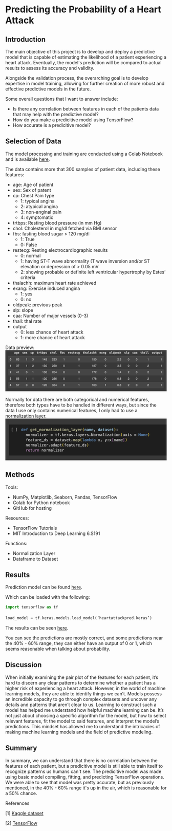 # Predicting the Probability of a Heart Attack

## Introduction
The main objective of this project is to develop and deploy a predictive model that is capable of estimating the likelihood of a patient experiencing a heart attack. Eventually, the model's prediction will be compared to actual results to assess its accuracy and validity.

Alongside the validation process, the overarching goal is to develop expertise in model training, allowing for further creation of more robust and effective predictive models in the future.

Some overall questions that I want to answer include:
- Is there any correlation between features in each of the patients data that may help with the predictive model?
- How do you make a predicitive model using TensorFlow?
- How accurate is a predicitive model?


## Selection of Data
The model processing and training are conducted using a Colab Notebook and is available [here](codes/Predictive_Model.ipynb).

The data contains more that 300 samples of patient data, including these features:
- age: Age of patient
- sex: Sex of patent
- cp: Chest Pain type
	- 1: typical angina
	- 2: atypical angina
	- 3: non-anginal pain
	- 4: symptomatic
- trtbps: Resting blood pressure (in mm Hg)
- chol: Cholesterol in mg/dl fetched via BMI sensor
- fbs: fasting blood sugar > 120 mg/dl
	- 1: True
	- 0: False
- restecg: Resting electrocardiographic results
	- 0: normal
	- 1: having ST-T wave abnormality (T wave inversion and/or ST elevation or depression of > 0.05 mV
	- 2: showing probable or definite left ventricular hypertrophy by Estes’ criteria
- thalachh: maximum heart rate achieved
- exang: Exercise induced angina
	- 1: yes
	- 0: no
- oldpeak: previous peak
- slp: slope
- caa: Number of major vessels (0-3)
- thall: thal rate
- output
	- 0: less chance of heart attack
	- 1: more chance of heart attack

Data preview:
![preview](graph/data_preview.png)

Normally for data there are both categorical and numerical features, therefore both types have to be handled in different ways, but since the data I use only contains numerical features, I only had to use a normalization layer.
![layer](graph/normalization_layer.png)

## Methods
Tools:
- NumPy, Matplotlib, Seaborn, Pandas, TensorFlow
- Colab for Python notebook
- GitHub for hosting

Resources:
- TensorFlow Tutorials
- MIT Introduction to Deep Learning 6.S191

Functions:
 - Normalization Layer
 - Dataframe to Dataset

## Results
Prediction model can be found [here](data/heartattackpred.keras).

Which can be loaded with the following:
```python
import tensorflow as tf

load_model = tf.keras.models.load_model(‘heartattackpred.keras’)
```

The results can be seen [here](graph/results2.png).

You can see the predictions are mostly correct, and some predictions near the 40% - 60% range, they can either have an output of 0 or 1, which seems reasonable when talking about probability.

## Discussion
When initially examining the pair plot of the features for each patient, it’s hard to discern any clear patterns to determine whether a patient has a higher risk of experiencing a heart attack. However, in the world of machine learning models, they are able to identify things we can’t. Models possess an incredible capacity to go through complex datasets and uncover any details and patterns that aren’t clear to us. Learning to construct such a model has helped me understand how helpful machine learning can be. It’s not just about choosing a specific algorithm for the model, but how to select relevant features, fit the model to said features, and interpret the model’s predictions. This mindset has allowed me to understand the intricacies of making machine learning models and the field of predictive modeling.

## Summary
In summary, we can understand that there is no correlation between the features of each patient, but a predicitive model is still able to train itself to recognize patterns us humans can't see. The predicitive model was made using basic model compiling, fitting, and predicting TensorFlow operations. We were able to see that model was pretty accurate, but as previously mentioned, in the 40% - 60% range it's up in the air, which is reasonable for a 50% chance.

References

[1] [Kaggle dataset](https://www.kaggle.com/datasets/rashikrahmanpritom/heart-attack-analysis-prediction-dataset)

[2] [TensorFlow](https://www.tensorflow.org/)

